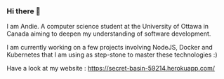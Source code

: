 ### Hi there 👋

<!--
**AnderwanSAM/AnderwanSAM** is a ✨ _special_ ✨ repository because its `README.md` (this file) appears on your GitHub profile.

Here are some ideas to get you started:

- 🔭 I’m currently working on ...
- 🌱 I’m currently learning ...
- 👯 I’m looking to collaborate on ...
- 🤔 I’m looking for help with ...
- 💬 Ask me about ...
- 📫 How to reach me: ...
- 😄 Pronouns: ...
- ⚡ Fun fact: ...
-->

I am Andie. A computer science student at the University of Ottawa in  Canada aiming to deepen my understanding of software development. 

I am currently working on a few projects involving NodeJS, Docker and Kubernetes that I am using as step-stone to master  these technologies :)  

Have a look at my website : https://secret-basin-59214.herokuapp.com/ 
